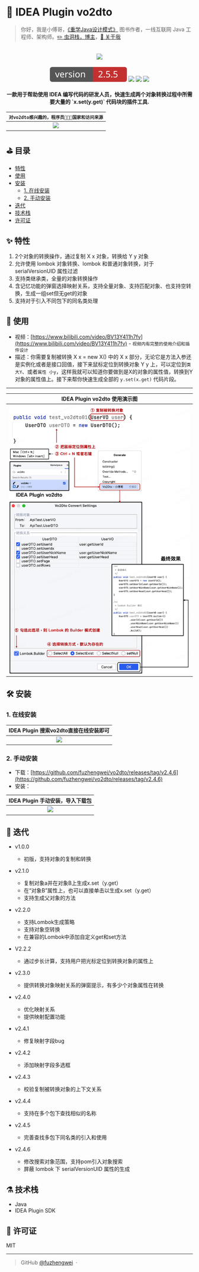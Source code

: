 # :currency_exchange: IDEA Plugin vo2dto

> 你好，我是小傅哥，[《重学Java设计模式》](https://item.jd.com/13218336.html) 图书作者，一线互联网 Java 工程师、架构师。[:pencil2: 虫洞栈，博主](https://bugstack.cn)，[:memo: 关于我](https://bugstack.cn/md/other/guide-to-reading.html) 

<br/>
<div align="center">
    <a href="https://plugins.jetbrains.com/plugin/18262-vo2dto" style="text-decoration:none"><img src="https://github.com/fuzhengwei/vo2dto/blob/master/docs/_media/logo-02.png" width="128px"></a>
</div>
<br/>
<div align="center">
	<a href="https://plugins.jetbrains.com/plugin/18262-vo2dto"><img src="https://github.com/fuzhengwei/vo2dto/blob/master/docs/_media/npm-version.svg"></a>
	<a href="https://bugstack.cn/"><img src="https://github.com/fuzhengwei/vo2dto/blob/master/docs/_media/npm-author.svg"></a>
	<a href="https://www.bilibili.com/video/BV13Y411h7fv"><img src="https://github.com/fuzhengwei/vo2dto/blob/master/docs/_media/npm-bilibili.svg"></a>
	<a href="https://plugins.jetbrains.com/plugin/18262-vo2dto"><img src="https://github.com/fuzhengwei/vo2dto/blob/master/docs/_media/npm-idea.svg"></a>
</div>

<h4 align="center">一款用于帮助使用 IDEA 编写代码的研发人员，快速生成两个对象转换过程中所需要大量的 `x.set(y.get)` 代码块的插件工具.</h4>

| `对vo2dto感兴趣的，程序员👨🏻‍💻国家和访问来源` |
|:---:|
| ![](https://github.com/fuzhengwei/vo2dto/blob/master/docs/_media/visits.png) |

## ⛳ 目录

-  [特性](https://github.com/fuzhengwei/vo2dto#sparkles-%E7%89%B9%E6%80%A7)
-  [使用](https://github.com/fuzhengwei/vo2dto#hammer-%E4%BD%BF%E7%94%A8)
-  [安装](https://github.com/fuzhengwei/vo2dto#hammer_and_wrench-%E5%AE%89%E8%A3%85)
   -  [1. 在线安装](https://github.com/fuzhengwei/vo2dto#1-%E5%9C%A8%E7%BA%BF%E5%AE%89%E8%A3%85)
   -  [2. 手动安装](https://github.com/fuzhengwei/vo2dto#2-%E6%89%8B%E5%8A%A8%E5%AE%89%E8%A3%85)
-  [迭代](https://github.com/fuzhengwei/vo2dto#-%E8%BF%AD%E4%BB%A3)
-  [技术栈](https://github.com/fuzhengwei/vo2dto#alembic-%E6%8A%80%E6%9C%AF%E6%A0%88)
-  [许可证](https://github.com/fuzhengwei/vo2dto#scroll-%E8%AE%B8%E5%8F%AF%E8%AF%81)  

## :sparkles: 特性

1. 2个对象的转换操作，通过复制 X x 对象，转换给 Y y 对象
2. 允许使用 lombok 对象转换、lombok 和普通对象转换，对于 serialVersionUID 属性过滤
3. 支持类继承类，全量的对象转换操作
4. 含记忆功能的弹窗选择映射关系，支持全量对象、支持匹配对象、也支持空转换，生成一组set但无get的对象
5. 支持对于引入不同包下的同名类处理

## :hammer: 使用

- 视频：[https://www.bilibili.com/video/BV13Y411h7fv](https://www.bilibili.com/video/BV13Y411h7fv) - `视频内有完整的使用介绍和插件设计` 
- 描述：你需要复制被转换 X x = new X() 中的 X x 部分，无论它是方法入参还是实例化或者是接口回值，接下来鼠标定位到转换对象 Y y 上，可以定位到`类 大Y`、或者`属性 小y`，这样我就可以知道你要做到是X的对象的属性值，转换到Y对象的属性值上。接下来帮你快速生成全部的 `y.set(x.get)` 代码片段。

---

| IDEA Plugin vo2dto 使用演示图|
|:---:|
| ![](https://github.com/fuzhengwei/vo2dto/blob/master/docs/_media/use-demo.png) |

## :hammer_and_wrench: 安装

### 1. 在线安装

| IDEA Plugin 搜索vo2dto直接在线安装即可|
|:---:|
| ![](https://github.com/fuzhengwei/vo2dto/blob/master/docs/_media/install.png) |

### 2. 手动安装

- 下载：[https://github.com/fuzhengwei/vo2dto/releases/tag/v2.4.6](https://github.com/fuzhengwei/vo2dto/releases/tag/v2.4.6)
- 安装：

| IDEA Plugin 手动安装，导入下载包|
|:---:|
| ![](https://github.com/fuzhengwei/vo2dto/blob/master/docs/_media/install02.png) |

## 🐾 迭代

- v1.0.0
    
  - 初版，支持对象的复制和转换

- v2.1.0
   
  - 复制对象a并在对象B上生成x.set（y.get）
  - 在“对象B”属性上，也可以直接单击以生成x.set（y.get）
  - 支持生成父对象的方法

- v2.2.0
    
  - 支持Lombok生成策略
  - 支持对象空转换  
  - 在兼容的Lombok中添加自定义get和set方法
  
- V2.2.2
    
  - 通过步长计算，支持用户把光标定位到转换对象的属性上
  
- v2.3.0
   
  - 提供转换对象映射关系的弹窗提示，有多少个对象属性在转换
  
- v2.4.0

  - 优化映射关系
  - 提供映射配置功能
  
- v2.4.1   

  - 修复映射字段bug
  
- v2.4.2

  - 添加映射字段多选框       
  
- v2.4.3

  - 校验复制被转换对象的上下文关系
  
- v2.4.4

  - 支持在多个包下查找相似的名称
  
- v2.4.5
  
  - 完善查找多包下同名类的引入和使用
  
- v2.4.6

  - 修改搜索对象范围，支持pom引入对象搜索
  - 屏蔽 lombok 下 serialVersionUID 属性的生成       

## :alembic: 技术栈

- Java
- IDEA Plugin SDK

## :scroll: 许可证

MIT 

---

> GitHub [@fuzhengwei](https://github.com/fuzhengwei) &nbsp;&middot;&nbsp;

